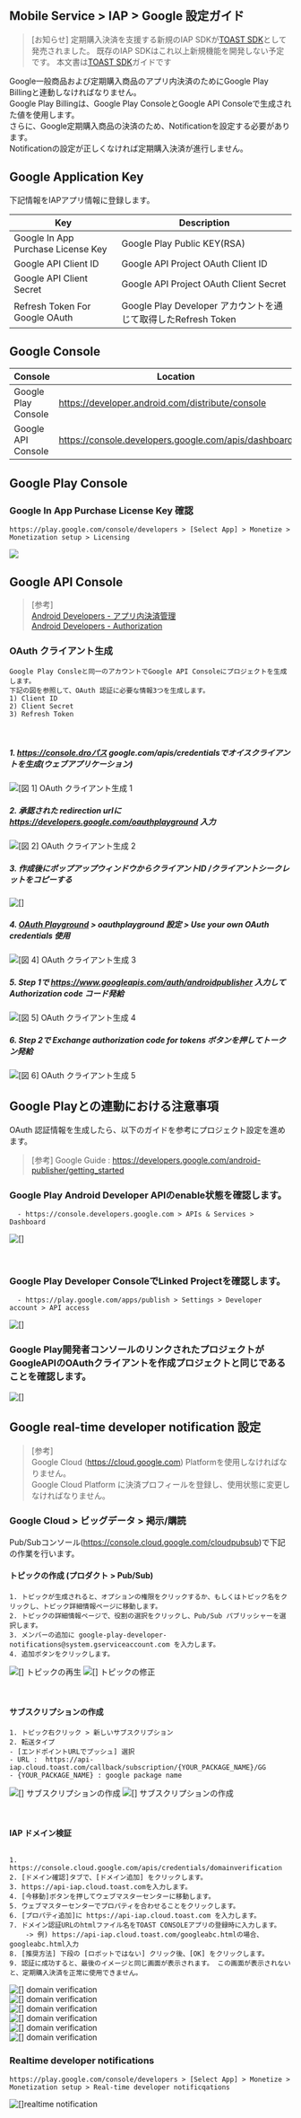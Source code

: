 ## Mobile Service > IAP > Google 設定ガイド

> [お知らせ]
> 定期購入決済を支援する新規のIAP SDKが[TOAST SDK](http://docs.toast.com/ja/TOAST/ja/toast-sdk/overview/)として発売されました。
> 既存のIAP SDKはこれ以上新規機能を開発しない予定です。
> 本文書は[TOAST SDK](http://docs.toast.com/ja/TOAST/ja/toast-sdk/overview/)ガイドです


Google一般商品および定期購入商品のアプリ内決済のためにGoogle Play Billingと連動しなければなりません。<br>
Google Play Billingは、Google Play ConsoleとGoogle API Consoleで生成された値を使用します。<br>
さらに、Google定期購入商品の決済のため、Notificationを設定する必要があります。<br>
Notificationの設定が正しくなければ定期購入決済が進行しません。




## Google Application Key
下記情報をIAPアプリ情報に登録します。

| Key | Description                                             |
| ---------------------------------- | ---------------------------------------------- |
| Google In App Purchase License Key | Google Play Public KEY(RSA)       |
| Google API Client ID               | Google API Project OAuth Client ID            |
| Google API Client Secret           | Google API Project OAuth Client Secret        |
| Refresh Token For Google OAuth     | Google Play Developer アカウントを通じて取得したRefresh Token |


## Google Console
| Console        | Location                              |
| -------------- | ------------------------------- |
| Google Play Console | https://developer.android.com/distribute/console |
| Google API Console | https://console.developers.google.com/apis/dashboard |


## Google Play Console

### Google In App Purchase License Key 確認
```
https://play.google.com/console/developers > [Select App] > Monetize > Monetization setup > Licensing
```
![](http://static.toastoven.net/prod_iap/2020/google_license_en.png)


## Google API Console

> [参考]<br>
> [Android Developers - アプリ内決済管理](http://developer.android.com/google/play/billing/billing_admin.html) <br>
> [Android Developers - Authorization](https://developers.google.com/identity/protocols/OAuth2WebServer)

### OAuth クライアント生成
```
Google Play Consleと同一のアカウントでGoogle API Consoleにプロジェクトを生成します。
下記の図を参照して、OAuth 認証に必要な情報3つを生成します。
1) Client ID  
2) Client Secret  
3) Refresh Token  
```
<br>

##### 1. https://console.droパス google.com/apis/credentialsでオイスクライアントを生成(ウェブアプリケーション)
![[図 1] OAuth クライアント生成 1](http://static.toastoven.net/prod_iap/iap_google_credentials_ja.png)


##### 2. 承認された redirection urlに https://developers.google.com/oauthplayground 入力
![[図 2] OAuth クライアント生成 2](http://static.toastoven.net/prod_iap/iap_google_Oauth_ja.png)

##### 3. 作成後にポップアップウィンドウからクライアントID /クライアントシークレットをコピーする
![[]](http://static.toastoven.net/prod_iap/iap_google_Oauth_clientSecret_ja.png)

##### 4. [OAuth Playground](https://developers.google.com/oauthplayground/) > oauthplayground 設定 > Use your own OAuth credentials 使用
![[図 4] OAuth クライアント生成 3](http://static.toastoven.net/prod_iap/iap_g_03.png)


##### 5. Step 1で https://www.googleapis.com/auth/androidpublisher 入力して Authorization code コード発給
![[図 5] OAuth クライアント生成 4](http://static.toastoven.net/prod_iap/iap_g_04.png)


##### 6. Step 2で Exchange authorization code for tokens ボタンを押してトークン発給
![[図 6] OAuth クライアント生成 5](http://static.toastoven.net/prod_iap/iap_g_05.png)


## Google Playとの連動における注意事項

OAuth 認証情報を生成したら、以下のガイドを参考にプロジェクト設定を進めます。

> [参考]
> Google Guide : https://developers.google.com/android-publisher/getting_started

### Google Play Android Developer APIのenable状態を確認します。

```
  - https://console.developers.google.com > APIs & Services > Dashboard
```
![[]](http://static.toastoven.net/prod_iap/iap-console-google-console-1.png)

<br>

### Google Play Developer ConsoleでLinked Projectを確認します。
 
```
  - https://play.google.com/apps/publish > Settings > Developer account > API access
```
![[]](http://static.toastoven.net/prod_iap/iap-console-google-console-2.png)

### Google Play開発者コンソールのリンクされたプロジェクトがGoogleAPIのOAuthクライアントを作成プロジェクトと同じであることを確認します。
![[]](http://static.toastoven.net/prod_iap/iap_google_linked_ja.png)

## Google real-time developer notification 設定

> [参考]<br>
> Google Cloud (https://cloud.google.com) Platformを使用しなければなりません。<br>
> Google Cloud Platform に決済プロフィールを登録し、使用状態に変更しなければなりません。


### Google Cloud > ビッグデータ > 掲示/購読

Pub/Subコンソール(https://console.cloud.google.com/cloudpubsub)で下記の作業を行います。

#### トピックの作成 (プロダクト > Pub/Sub)

```
1. トピックが生成されると、オプションの権限をクリックするか、もしくはトピック名をクリックし、トピック詳細情報ページに移動します。
2. トピックの詳細情報ページで、役割の選択をクリックし、Pub/Sub パブリッシャーを選択します。
3. メンバーの追加に google-play-developer-notifications@system.gserviceaccount.com を入力します。
4. 追加ボタンをクリックします。
```
![[] トピックの再生](http://static.toastoven.net/prod_iap/iap_google_createTopic_ja.png)
![[] トピックの修正](http://static.toastoven.net/prod_iap/iap_google_addMember_ja.png)

<br>

#### サブスクリプションの作成
```
1. トピック右クリック > 新しいサブスクリプション
2. 転送タイプ
- [エンドポイントURLでプッシュ] 選択
- URL :  https://api-iap.cloud.toast.com/callback/subscription/{YOUR_PACKAGE_NAME}/GG
- {YOUR_PACKAGE_NAME} : google package name
```
![[] サブスクリプションの作成](http://static.toastoven.net/prod_iap/iap_google_new_subscirption_ja.png)
![[] サブスクリプションの作成](http://static.toastoven.net/prod_iap/iap_google_create_subscription_ja.png)

<br>

#### IAP ドメイン検証
```

1. https://console.cloud.google.com/apis/credentials/domainverification
2. [ドメイン確認]タブで、[ドメイン追加] をクリックします。
3. https://api-iap.cloud.toast.comを入力します。
4. [今移動]ボタンを押してウェブマスターセンターに移動します。
5. ウェブマスターセンターでプロパティを合わせることをクリックします。
6. [プロパティ追加]に https://api-iap.cloud.toast.com を入力します。
7. ドメイン認証URLのhtmlファイル名をTOAST CONSOLEアプリの登録時に入力します。
    -> 例) https://api-iap.cloud.toast.com/googleabc.htmlの場合、googleabc.html入力
8. [推奨方法] 下段の [ロボットではない] クリック後、[OK] をクリックします。
9. 認証に成功すると、最後のイメージと同じ画面が表示されます。 この画面が表示されないと、定期購入決済を正常に使用できません。
```
![[] domain verification](http://static.toastoven.net/prod_iap/iap-console-domain-verification_ja_1.png) <br>
![[] domain verification](http://static.toastoven.net/prod_iap/iap_google_add_domain_ja.png) <br>
![[] domain verification](http://static.toastoven.net/prod_iap/iap-console-domain-verification_ja_3.png) <br>
![[] domain verification](http://static.toastoven.net/prod_iap/google_domain_auth.png) <br>
![[] domain verification](http://static.toastoven.net/prod_iap/iap-console-domain-verification_ja_4.png) <br>
![[] domain verification](http://static.toastoven.net/prod_iap/iap-console-domain-verification_ja_5.png) <br>



### Realtime developer notifications
````
https://play.google.com/console/developers > [Select App] > Monetize > Monetization setup > Real-time developer notificqations
````
![[]realtime notification](http://static.toastoven.net/prod_iap/2020/google_realtime_notification_en.png)